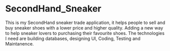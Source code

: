 # SecondHand_Sneaker
This is my SecondHand sneaker trade application, it helps people to sell and buy sneaker shoes with a lower price and higher quality. Adding a new way to help sneaker lovers to purchasing their favourite shoes.
The technologies I need are building databases, designing UI, Coding, Testing and Maintanence.
